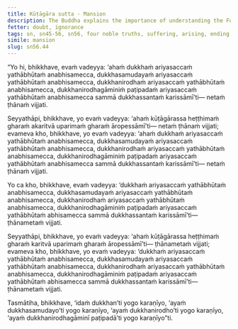 ```yaml
---
title: Kūṭāgāra sutta - Mansion
description: The Buddha explains the importance of understanding the Four Noble Truths to end suffering with a simile of constructing a mansion.
fetter: doubt, ignorance
tags: sn, sn45-56, sn56, four noble truths, suffering, arising, ending, cessation, way of practice, path
simile: mansion
slug: sn56.44
---
```


“Yo hi, bhikkhave, evaṁ vadeyya: ‘ahaṁ dukkhaṁ ariyasaccaṁ yathābhūtaṁ anabhisamecca, dukkhasamudayaṁ ariyasaccaṁ yathābhūtaṁ anabhisamecca, dukkhanirodhaṁ ariyasaccaṁ yathābhūtaṁ anabhisamecca, dukkhanirodhagāminiṁ paṭipadaṁ ariyasaccaṁ yathābhūtaṁ anabhisamecca sammā dukkhassantaṁ karissāmī’ti— netaṁ ṭhānaṁ vijjati.

Seyyathāpi, bhikkhave, yo evaṁ vadeyya: ‘ahaṁ kūṭāgārassa heṭṭhimaṁ gharaṁ akaritvā uparimaṁ gharaṁ āropessāmī’ti— netaṁ ṭhānaṁ vijjati; evameva kho, bhikkhave, yo evaṁ vadeyya: ‘ahaṁ dukkhaṁ ariyasaccaṁ yathābhūtaṁ anabhisamecca, dukkhasamudayaṁ ariyasaccaṁ yathābhūtaṁ anabhisamecca, dukkhanirodhaṁ ariyasaccaṁ yathābhūtaṁ anabhisamecca, dukkhanirodhagāminiṁ paṭipadaṁ ariyasaccaṁ yathābhūtaṁ anabhisamecca sammā dukkhassantaṁ karissāmī’ti— netaṁ ṭhānaṁ vijjati.

Yo ca kho, bhikkhave, evaṁ vadeyya: ‘dukkhaṁ ariyasaccaṁ yathābhūtaṁ anabhisamecca, dukkhasamudayaṁ ariyasaccaṁ yathābhūtaṁ anabhisamecca, dukkhanirodhaṁ ariyasaccaṁ yathābhūtaṁ anabhisamecca, dukkhanirodhagāminiṁ paṭipadaṁ ariyasaccaṁ yathābhūtaṁ abhisamecca sammā dukkhassantaṁ karissāmī’ti— ṭhānametaṁ vijjati.

Seyyathāpi, bhikkhave, yo evaṁ vadeyya: ‘ahaṁ kūṭāgārassa heṭṭhimaṁ gharaṁ karitvā uparimaṁ gharaṁ āropessāmī’ti— ṭhānametaṁ vijjati; evameva kho, bhikkhave, yo evaṁ vadeyya: ‘dukkhaṁ ariyasaccaṁ yathābhūtaṁ anabhisamecca, dukkhasamudayaṁ ariyasaccaṁ yathābhūtaṁ anabhisamecca, dukkhanirodhaṁ ariyasaccaṁ yathābhūtaṁ anabhisamecca, dukkhanirodhagāminiṁ paṭipadaṁ ariyasaccaṁ yathābhūtaṁ abhisamecca sammā dukkhassantaṁ karissāmī’ti— ṭhānametaṁ vijjati.

Tasmātiha, bhikkhave, ‘idaṁ dukkhan’ti yogo karaṇīyo,
‘ayaṁ dukkhasamudayo’ti yogo karaṇīyo,
‘ayaṁ dukkhanirodho’ti yogo karaṇīyo,
‘ayaṁ dukkhanirodhagāminī paṭipadā’ti yogo karaṇīyo”ti.
